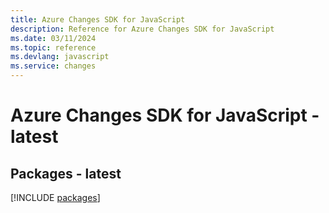 ```yaml
---
title: Azure Changes SDK for JavaScript
description: Reference for Azure Changes SDK for JavaScript
ms.date: 03/11/2024
ms.topic: reference
ms.devlang: javascript
ms.service: changes
---
```

# Azure Changes SDK for JavaScript - latest
## Packages - latest
[!INCLUDE [packages](changes-index.md)]